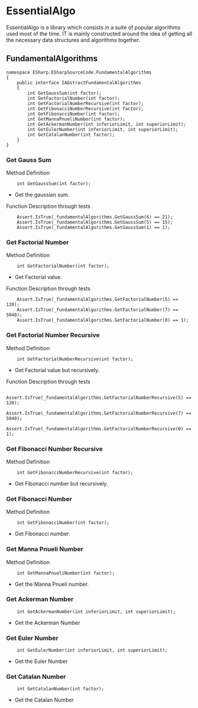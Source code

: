 # EssentialAlgo

EssentialAlgo is a library which consists in a suite of popular algorithms
used most of the time. IT is mainly constructed around the idea of 
getting all the necessary data structures and algorithms together.

## FundamentalAlgorithms

```
namespace ESharp.ESharpSourceCode.FundamentalAlgorithms
{
    public interface IAbstractFundamentalAlgorithms
    {
        int GetGaussSum(int factor);
        int GetFactorialNumber(int factor);
        int GetFactorialNumberRecursive(int factor);
        int GetFibonacciNumberRecursive(int factor);
        int GetFibonacciNumber(int factor);
        int GetMannaPnueliNumber(int factor);
        int GetAckermanNumber(int inferiorLimit, int superiorLimit);
        int GetEulerNumber(int inferiorLimit, int superiorLimit);
        int GetCatalanNumber(int factor);
    }
}
```

### Get Gauss Sum

Method Definition
```
    int GetGaussSum(int factor);
```
* Get the gaussian sum.

Function Description through tests
```
    Assert.IsTrue(_fundamentalAlgorithms.GetGaussSum(6) == 21);
    Assert.IsTrue(_fundamentalAlgorithms.GetGaussSum(5) == 15);
    Assert.IsTrue(_fundamentalAlgorithms.GetGaussSum(1) == 1);
```

### Get Factorial Number

Method Definition
```
    int GetFactorialNumber(int factor);
```
* Get Factorial value. 

Function Description through tests
```
    Assert.IsTrue(_fundamentalAlgorithms.GetFactorialNumber(5) == 120);
    Assert.IsTrue(_fundamentalAlgorithms.GetFactorialNumber(7) == 5040);
    Assert.IsTrue(_fundamentalAlgorithms.GetFactorialNumber(0) == 1);
```

### Get Factorial Number Recursive

Method Definition
```
    int GetFactorialNumberRecursive(int factor);
```
* Get Factorial value but recursively. 

Function Description through tests
```
    Assert.IsTrue(_fundamentalAlgorithms.GetFactorialNumberRecursive(5) == 120);
    Assert.IsTrue(_fundamentalAlgorithms.GetFactorialNumberRecursive(7) == 5040);
    Assert.IsTrue(_fundamentalAlgorithms.GetFactorialNumberRecursive(0) == 1);
```
### Get Fibonacci Number Recursive

Method Definition
```
    int GetFibonacciNumberRecursive(int factor);
```
* Get Fibonacci number but recursively. 

### Get Fibonacci Number

Method Definition
```
    int GetFibonacciNumber(int factor);
```
* Get Fibonacci number. 

### Get Manna Pnueli Number

Method Definition
```
    int GetMannaPnueliNumber(int factor);
```
* Get the Manna Pnueli number. 

### Get Ackerman Number
```
    int GetAckermanNumber(int inferiorLimit, int superiorLimit);
```
* Get the Ackerman Number

### Get Euler Number
```
    int GetEulerNumber(int inferiorLimit, int superiorLimit);
```
* Get the Euler Number

### Get Catalan Number
```
    int GetCatalanNumber(int factor);
```
* Get the Catalan Number